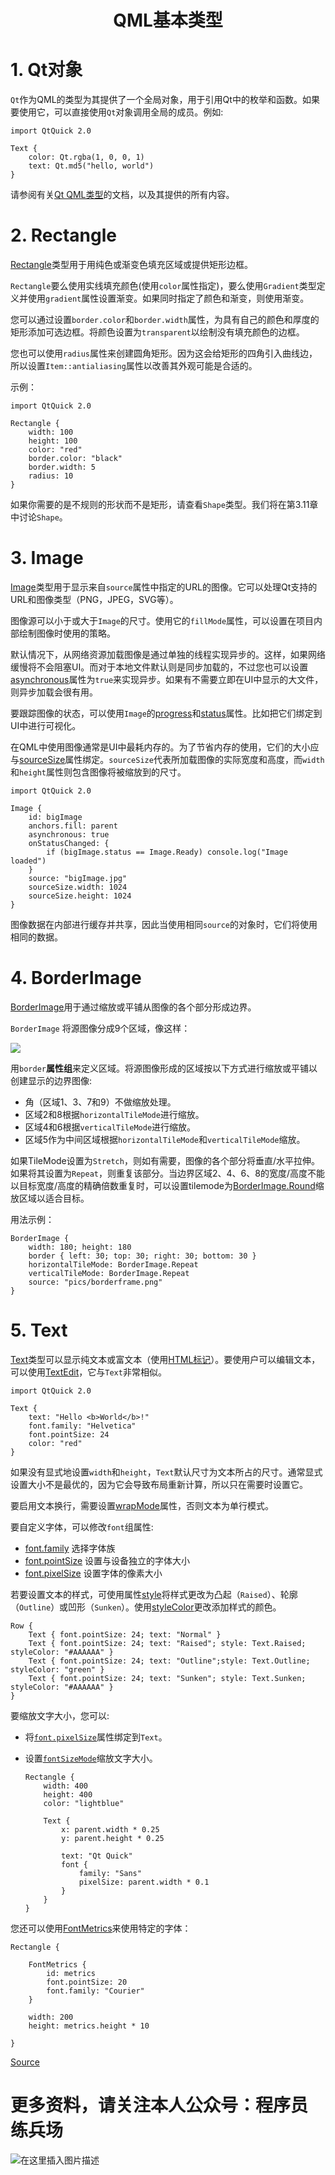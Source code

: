 # <center>QML基本类型<center>

# 1. Qt对象

`Qt`作为QML的类型为其提供了一个全局对象，用于引用Qt中的枚举和函数。如果要使用它，可以直接使用`Qt`对象调用全局的成员。例如:

    import QtQuick 2.0
    
    Text {
        color: Qt.rgba(1, 0, 0, 1)
        text: Qt.md5("hello, world")
    }
    

请参阅有关[Qt QML类型](http://doc.qt.io/qt-5/qml-qtqml-qt.html "Qt QML类型")的文档，以及其提供的所有内容。

# 2. Rectangle

[Rectangle](http://doc.qt.io/qt-5/qml-qtquick-rectangle.html "Rectangle")类型用于用纯色或渐变色填充区域或提供矩形边框。

`Rectangle`要么使用实线填充颜色(使用`color`属性指定)，要么使用`Gradient`类型定义并使用`gradient`属性设置渐变。如果同时指定了颜色和渐变，则使用渐变。

您可以通过设置`border.color`和`border.width`属性，为具有自己的颜色和厚度的矩形添加可选边框。将颜色设置为`transparent`以绘制没有填充颜色的边框。

您也可以使用`radius`属性来创建圆角矩形。因为这会给矩形的四角引入曲线边，所以设置`Item::antialiasing`属性以改善其外观可能是合适的。

示例：

    import QtQuick 2.0
    
    Rectangle {
        width: 100
        height: 100
        color: "red"
        border.color: "black"
        border.width: 5
        radius: 10
    }
   
如果你需要的是不规则的形状而不是矩形，请查看`Shape`类型。我们将在第3.11章中讨论`Shape`。 

# 3. Image

[Image](https://doc.qt.io/qt-5/qml-qtquick-image.html "Image")类型用于显示来自`source`属性中指定的URL的图像。它可以处理Qt支持的URL和图像类型（PNG，JPEG，SVG等）。

图像源可以小于或大于`Image`的尺寸。使用它的`fillMode`属性，可以设置在项目内部绘制图像时使用的策略。

默认情况下，从网络资源加载图像是通过单独的线程实现异步的。这样，如果网络缓慢将不会阻塞UI。而对于本地文件默认则是同步加载的，不过您也可以设置[asynchronous](https://doc.qt.io/qt-5/qml-qtquick-image.html#asynchronous-prop "asynchronous")属性为`true`来实现异步。如果有不需要立即在UI中显示的大文件，则异步加载会很有用。

要跟踪图像的状态，可以使用`Image`的[progress](https://doc.qt.io/qt-5/qml-qtquick-image.html#progress-prop "progress")和[status](https://doc.qt.io/qt-5/qml-qtquick-image.html#status-prop "status")属性。比如把它们绑定到UI中进行可视化。

在QML中使用图像通常是UI中最耗内存的。为了节省内存的使用，它们的大小应与[sourceSize](https://doc.qt.io/qt-5/qml-qtquick-image.html#sourceSize-prop "sourceSize")属性绑定。`sourceSize`代表所加载图像的实际宽度和高度，而`width`和`height`属性则包含图像将被缩放到的尺寸。

    import QtQuick 2.0
    
    Image {
        id: bigImage
        anchors.fill: parent
        asynchronous: true
        onStatusChanged: {
            if (bigImage.status == Image.Ready) console.log("Image loaded")
        }
        source: "bigImage.jpg"
        sourceSize.width: 1024
        sourceSize.height: 1024
    }

图像数据在内部进行缓存并共享，因此当使用相同`source`的对象时，它们将使用相同的数据。

# 4. BorderImage

[BorderImage](https://doc.qt.io/qt-5/qml-qtquick-borderimage.html "BorderImage")用于通过缩放或平铺从图像的各个部分形成边界。

`BorderImage` 将源图像分成9个区域，像这样： 

![](https://materiaalit.github.io/qt-mooc/img/part-3/borderimage2-4c97cf4b.png)

用`border`**属性组**来定义区域。将源图像形成的区域按以下方式进行缩放或平铺以创建显示的边界图像:

*   角（区域1、3、7和9）不做缩放处理。
*   区域2和8根据`horizontalTileMode`进行缩放。
*   区域4和6根据`verticalTileMode`进行缩放。
*   区域5作为中间区域根据`horizontalTileMode`和`verticalTileMode`缩放。

如果TileMode设置为`Stretch`，则如有需要，图像的各个部分将垂直/水平拉伸。如果将其设置为`Repeat`，则重复该部分。当边界区域2、4、6、8的宽度/高度不能以目标宽度/高度的精确倍数重复时，可以设置tilemode为[BorderImage.Round](https://doc.qt.io/qt-5/qml-qtquick-borderimage.html#horizontalTileMode-prop "BorderImage.Round")缩放区域以适合目标。

用法示例：

    BorderImage {
        width: 180; height: 180
        border { left: 30; top: 30; right: 30; bottom: 30 }
        horizontalTileMode: BorderImage.Repeat
        verticalTileMode: BorderImage.Repeat
        source: "pics/borderframe.png"
    }
    

# 5. Text

[Text](https://doc.qt.io/qt-5/qml-qtquick-text.html "Text")类型可以显示纯文本或富文本（使用[HTML标记](https://doc.qt.io/qt-5/richtext-html-subset.html "HTML标记")）。要使用户可以编辑文本，可以使用[TextEdit](https://doc.qt.io/qt-5/qml-qtquick-textedit.html "TextEdit")，它与`Text`非常相似。

    import QtQuick 2.0
    
    Text {
        text: "Hello <b>World</b>!"
        font.family: "Helvetica"
        font.pointSize: 24
        color: "red"
    }
    
如果没有显式地设置`width`和`height`，`Text`默认尺寸为文本所占的尺寸。通常显式设置大小不是最优的，因为它会导致布局重新计算，所以只在需要时设置它。

要启用文本换行，需要设置[wrapMode](https://doc.qt.io/qt-5/qml-qtquick-text.html#wrapMode-prop "wrapMode")属性，否则文本为单行模式。

要自定义字体，可以修改`font`组属性:

*   [font.family](https://doc.qt.io/qt-5/qml-qtquick-textedit.html#font.family-prop "font.family") 选择字体族
*   [font.pointSize](http://doc.qt.io/qt-5/qml-qtquick-text.html#font.pointSize-prop "font.pointSize") 设置与设备独立的字体大小
*   [font.pixelSize](http://doc.qt.io/qt-5/qml-qtquick-text.html#font.pixelSize-prop "font.pixelSize") 设置字体的像素大小

若要设置文本的样式，可使用属性[style](http://doc.qt.io/qt-5/qml-qtquick-text.html#style-prop "style")将样式更改为凸起（`Raised`）、轮廓（`Outline`）或凹形（`Sunken`）。使用[styleColor](http://doc.qt.io/qt-5/qml-qtquick-text.html#styleColor-prop "styleColor")更改添加样式的颜色。

    Row {
        Text { font.pointSize: 24; text: "Normal" }
        Text { font.pointSize: 24; text: "Raised"; style: Text.Raised; styleColor: "#AAAAAA" }
        Text { font.pointSize: 24; text: "Outline";style: Text.Outline; styleColor: "green" }
        Text { font.pointSize: 24; text: "Sunken"; style: Text.Sunken; styleColor: "#AAAAAA" }
    }
    

要缩放文字大小，您可以:

*   将[`font.pixelSize`](http://doc.qt.io/qt-5/qml-qtquick-text.html#font.pixelSize-prop "font.pixelSize")属性绑定到`Text`。
*   设置[`fontSizeMode`](http://doc.qt.io/qt-5/qml-qtquick-text.html#fontSizeMode-prop "fontSizeMode")缩放文字大小。


        Rectangle { 
            width: 400
            height: 400
            color: "lightblue" 
            
            Text { 
                x: parent.width * 0.25
                y: parent.height * 0.25 
                
                text: "Qt Quick"
                font {
                    family: "Sans"
                    pixelSize: parent.width * 0.1
                } 
            } 
        }
    

您还可以使用[FontMetrics](https://doc.qt.io/qt-5/qml-qtquick-fontmetrics.html "FontMetrics")来使用特定的字体：

    Rectangle {
    
        FontMetrics {
            id: metrics
            font.pointSize: 20
            font.family: "Courier"
        }
    
        width: 200
        height: metrics.height * 10
        
    }

[Source](https://materiaalit.github.io/qt-mooc/part3/)

# 更多资料，请关注本人公众号：**程序员练兵场**
![在这里插入图片描述](img/公众号.png)
